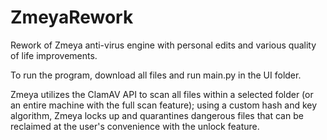 # ZmeyaRework
Rework of Zmeya anti-virus engine with personal edits and various quality of life improvements.

To run the program, download all files and run main.py in the UI folder.

Zmeya utilizes the ClamAV API to scan all files within a selected folder (or an entire machine with the full scan feature); using a custom hash and key algorithm, Zmeya locks up and quarantines dangerous files that can be reclaimed at the user's convenience with the unlock feature.
